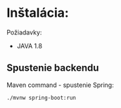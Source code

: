 # Inštalácia:

Požiadavky:
- JAVA 1.8

## Spustenie backendu

Maven command - spustenie Spring:
```
./mvnw spring-boot:run
```